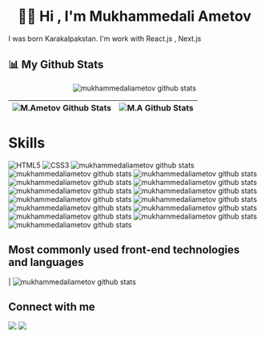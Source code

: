 <h1 align="center"><b>👋🏻 Hi , I'm Mukhammedali Ametov </b></h1

  <h3 align="center">
      I was born Karakalpakstan. I'm work with React.js , Next.js
  </h3>
  
  ## 📊 My Github Stats
  <p align="center">
      <img alt="mukhammedaliametov github stats" src="https://github-profile-summary-cards.vercel.app/api/cards/profile-details?username=mukhammedaliametov&theme=github_dark" />
  </p>
  
  | <img alt="M.Ametov Github Stats" src="https://github-readme-stats.vercel.app/api?username=mukhammedaliametov&show_icons=true&count_private=true&theme=github_dark" /> | <img title="🔥 Get streak stats for your profile at git.io/streak-stats" alt="M.A Github Stats" src="https://github-readme-streak-stats.herokuapp.com/?user=mukhammedaliametov&theme=github_dark"/> |
  | ------------- | ------------- |

  # Skills
![HTML5](https://img.shields.io/badge/HTML5%20-%23E34F26.svg?style=for-the-badge&logo=html5&logoColor=white)
   ![CSS3](https://img.shields.io/badge/CSS%20-%231572B6.svg?style=for-the-badge&logo=css3&logoColor=white)
    <img alt="mukhammedaliametov github stats" src="https://img.shields.io/badge/Sass-CC6699?style=for-the-badge&logo=sass&logoColor=white" />
    <img alt="mukhammedaliametov github stats" src="https://img.shields.io/badge/Bootstrap-563D7C?style=for-the-badge&logo=bootstrap&logoColor=white" />
    <img alt="mukhammedaliametov github stats" src="https://img.shields.io/badge/Tailwind_CSS-38B2AC?style=for-the-badge&logo=tailwind-css&logoColor=white" />
    <img alt="mukhammedaliametov github stats" src="https://img.shields.io/badge/JavaScript-F7DF1E?style=for-the-badge&logo=JavaScript&logoColor=white" />
    <img alt="mukhammedaliametov github stats" src="https://img.shields.io/badge/jQuery-0769AD?style=for-the-badge&logo=jquery&logoColor=white" />
    <img alt="mukhammedaliametov github stats" src="https://img.shields.io/badge/React-20232A?style=for-the-badge&logo=react&logoColor=61DAFB" />
    <img alt="mukhammedaliametov github stats" src="https://img.shields.io/badge/React_Router-CA4245?style=for-the-badge&logo=react-router&logoColor=white" />
    <img alt="mukhammedaliametov github stats" src="https://img.shields.io/badge/Next.js-000?logo=nextdotjs&logoColor=fff&style=for-the-badge" />
    <img alt="mukhammedaliametov github stats" src="https://img.shields.io/badge/npm-CB3837?style=for-the-badge&logo=npm&logoColor=white" />
    <img alt="mukhammedaliametov github stats" src="https://img.shields.io/badge/Stripe-626CD9?style=for-the-badge&logo=Stripe&logoColor=white" />
    <img alt="mukhammedaliametov github stats" src="https://img.shields.io/badge/Netlify-00C7B7?style=for-the-badge&logo=netlify&logoColor=white" />
    <img alt="mukhammedaliametov github stats" src="https://img.shields.io/badge/Vercel-000000?style=for-the-badge&logo=vercel&logoColor=white" />
    <img alt="mukhammedaliametov github stats" src="https://img.shields.io/badge/GitHub-100000?style=for-the-badge&logo=github&logoColor=white" />
    <img alt="mukhammedaliametov github stats" src="https://img.shields.io/badge/git-%23F05033.svg?style=for-the-badge&logo=git&logoColor=white" />
  
  ## Most commonly used front-end technologies and languages
  | <img alt="mukhammedaliametov github stats" src="https://github-readme-stats.vercel.app/api/top-langs?username=mukhammedaliametov&show_icons=true&locale=en&layout=compact&theme=github_dark" />
  
  ## Connect with me
  <p align="left">
      <a href = "https://t.me/Ametov_blog"><img src="https://img.icons8.com/fluency/48/000000/telegram-app.png"/></a>
      <a href = "https://instagram.com/ametov.me/"><img src="https://img.icons8.com/fluent/48/000000/instagram-new.png"/></a>
  </p>
  
